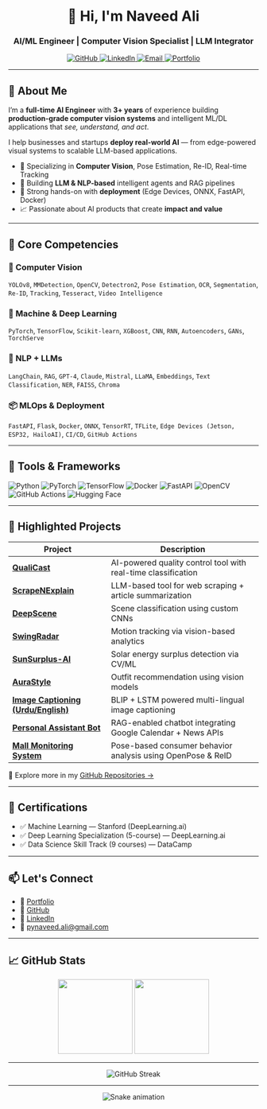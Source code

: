 <h1 align="center">👋 Hi, I'm Naveed Ali</h1>
<h3 align="center">AI/ML Engineer | Computer Vision Specialist | LLM Integrator</h3>

<p align="center">
  <a href="https://github.com/AliNaveed01">
    <img src="https://img.shields.io/github/followers/AliNaveed01?label=GitHub&style=social" alt="GitHub">
  </a>
  <a href="https://www.linkedin.com/in/naveed-ali-l201244/">
    <img src="https://img.shields.io/badge/LinkedIn-blue?style=flat-square&logo=linkedin&logoColor=white" alt="LinkedIn">
  </a>
  <a href="mailto:pynaveed.ali@gmail.com">
    <img src="https://img.shields.io/badge/Email-grey?style=flat-square&logo=gmail&logoColor=white" alt="Email">
  </a>
  <a href="https://naveed-portfolio.pages.dev/">
    <img src="https://img.shields.io/badge/Portfolio-Visit-informational?style=flat-square&logo=google-chrome" alt="Portfolio">
  </a>
</p>

---

## 🧠 About Me

I’m a **full-time AI Engineer** with **3+ years** of experience building **production-grade computer vision systems** and intelligent ML/DL applications that _see, understand, and act_.

I help businesses and startups **deploy real-world AI** — from edge-powered visual systems to scalable LLM-based applications.

- 🧿 Specializing in **Computer Vision**, Pose Estimation, Re-ID, Real-time Tracking  
- 🤖 Building **LLM & NLP-based** intelligent agents and RAG pipelines  
- 🚀 Strong hands-on with **deployment** (Edge Devices, ONNX, FastAPI, Docker)  
- 📈 Passionate about AI products that create **impact and value**

---

## 🚀 Core Competencies

### 📸 Computer Vision
`YOLOv8`, `MMDetection`, `OpenCV`, `Detectron2`, `Pose Estimation`, `OCR`, `Segmentation`, `Re-ID`, `Tracking`, `Tesseract`, `Video Intelligence`

### 🧠 Machine & Deep Learning
`PyTorch`, `TensorFlow`, `Scikit-learn`, `XGBoost`, `CNN`, `RNN`, `Autoencoders`, `GANs`, `TorchServe`

### 🧾 NLP + LLMs
`LangChain`, `RAG`, `GPT-4`, `Claude`, `Mistral`, `LLaMA`, `Embeddings`, `Text Classification`, `NER`, `FAISS`, `Chroma`

### 📦 MLOps & Deployment
`FastAPI`, `Flask`, `Docker`, `ONNX`, `TensorRT`, `TFLite`, `Edge Devices (Jetson, ESP32, HailoAI)`, `CI/CD`, `GitHub Actions`

---

## 🧰 Tools & Frameworks

![Python](https://img.shields.io/badge/-Python-3776AB?style=flat&logo=python&logoColor=white)
![PyTorch](https://img.shields.io/badge/-PyTorch-E34F26?style=flat&logo=pytorch&logoColor=white)
![TensorFlow](https://img.shields.io/badge/-TensorFlow-FF6F00?style=flat&logo=tensorflow&logoColor=white)
![Docker](https://img.shields.io/badge/-Docker-2496ED?style=flat&logo=docker&logoColor=white)
![FastAPI](https://img.shields.io/badge/-FastAPI-009688?style=flat&logo=fastapi&logoColor=white)
![OpenCV](https://img.shields.io/badge/-OpenCV-5C3EE8?style=flat&logo=opencv&logoColor=white)
![GitHub Actions](https://img.shields.io/badge/-CI/CD-2088FF?style=flat&logo=github-actions&logoColor=white)
![Hugging Face](https://img.shields.io/badge/-HuggingFace-f8d3a2?style=flat&logo=huggingface&logoColor=black)

---

## 📂 Highlighted Projects

| Project | Description |
|--------|-------------|
| [**QualiCast**](https://github.com/AliNaveed01/QualiCast) | AI-powered quality control tool with real-time classification |
| [**ScrapeNExplain**](https://github.com/AliNaveed01/ScrapeNExplain) | LLM-based tool for web scraping + article summarization |
| [**DeepScene**](https://github.com/AliNaveed01/DeepScene) | Scene classification using custom CNNs |
| [**SwingRadar**](https://github.com/AliNaveed01/SwingRadar) | Motion tracking via vision-based analytics |
| [**SunSurplus-AI**](https://github.com/AliNaveed01/SunSurplus-AI) | Solar energy surplus detection via CV/ML |
| [**AuraStyle**](https://github.com/AliNaveed01/AuraStyle) | Outfit recommendation using vision models |
| [**Image Captioning (Urdu/English)**](https://github.com/AliNaveed01/ImageCaptioning-Urdu) | BLIP + LSTM powered multi-lingual image captioning |
| [**Personal Assistant Bot**](https://github.com/AliNaveed01/Personal-Assistant-LLM) | RAG-enabled chatbot integrating Google Calendar + News APIs |
| [**Mall Monitoring System**](https://github.com/AliNaveed01/Mall-Monitoring) | Pose-based consumer behavior analysis using OpenPose & ReID |

📁 Explore more in my [GitHub Repositories →](https://github.com/AliNaveed01?tab=repositories)

---

## 🏅 Certifications

- ✅ Machine Learning — Stanford (DeepLearning.ai)
- ✅ Deep Learning Specialization (5-course) — DeepLearning.ai
- ✅ Data Science Skill Track (9 courses) — DataCamp

---

## 📫 Let's Connect

- 💼 [Portfolio](https://naveed-portfolio.pages.dev/)
- 🐙 [GitHub](https://github.com/AliNaveed01)
- 🔗 [LinkedIn](https://www.linkedin.com/in/naveed-ali-l201244/)
- 📧 pynaveed.ali@gmail.com

---

## 📈 GitHub Stats

<p align="center">
  <img src="https://github-readme-stats.vercel.app/api?username=AliNaveed01&show_icons=true&theme=radical" height="150"/>
  <img src="https://github-readme-stats.vercel.app/api/top-langs/?username=AliNaveed01&layout=compact&theme=radical" height="150"/>
</p>

---

<p align="center">
  <img src="https://github-readme-streak-stats.herokuapp.com?user=AliNaveed01&theme=radical&date_format=M%20j%5B%2C%20Y%5D" alt="GitHub Streak"/>
</p>

---

<p align="center">
  <img src="https://github.com/AliNaveed01/AliNaveed01/blob/output/github-contribution-grid-snake.svg" alt="Snake animation"/>
</p>

